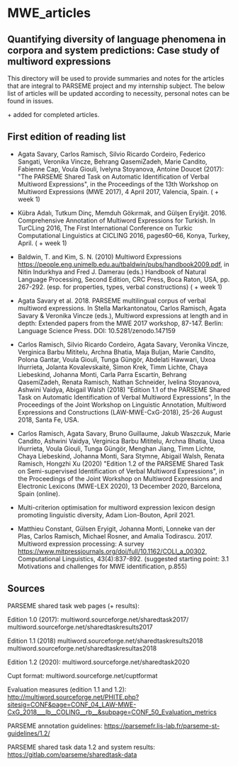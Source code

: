 # MWE_articles

Quantifying diversity of language phenomena in corpora and system predictions: Case study of multiword expressions
----
This directory will be used to provide summaries and notes for the articles that are integral to PARSEME project and my internship subject. 
The below list of articles will be updated according to necessity, personal notes can be found in issues. 

\+ added for completed articles. 



First edition of reading list
---

- Agata Savary, Carlos Ramisch, Silvio Ricardo Cordeiro, Federico Sangati, Veronika Vincze, Behrang QasemiZadeh, Marie Candito, Fabienne Cap, Voula Giouli, Ivelyna Stoyanova, Antoine Doucet (2017): "The PARSEME Shared Task on Automatic Identification of Verbal Multiword Expressions", in the Proceedings of the 13th Workshop on Multiword Expressions (MWE 2017), 4 April 2017, Valencia, Spain. ( + week 1)

- Kübra Adalı, Tutkum Dinç, Memduh Gökırmak, and Gülşen Eryiğit. 2016. Comprehensive Annotation of Multiword Expressions for Turkish. In TurCLing 2016, The First International Conference on Turkic Computational Linguistics at CICLING 2016, pages60–66, Konya, Turkey, April. ( + week 1)

- Baldwin, T. and Kim, S. N. (2010) Multiword Expressions https://people.eng.unimelb.edu.au/tbaldwin/pubs/handbook2009.pdf, in Nitin Indurkhya and Fred J. Damerau (eds.) Handbook of Natural Language Processing, Second Edition, CRC Press, Boca Raton, USA, pp. 267-292. (esp. for properties, types, verbal constructions) ( + week 1)

- Agata Savary et al. 2018. PARSEME multilingual corpus of verbal multiword expressions. In Stella Markantonatou, Carlos Ramisch, Agata Savary & Veronika Vincze (eds.), Multiword expressions at length and in depth: Extended papers from the MWE 2017 workshop, 87-147. Berlin: Language Science Press. DOI: 10.5281/zenodo.147159

- Carlos Ramisch, Silvio Ricardo Cordeiro, Agata Savary, Veronika Vincze, Verginica Barbu Mititelu, Archna Bhatia, Maja Buljan, Marie Candito, Polona Gantar, Voula Giouli, Tunga Güngör, Abdelati Hawwari, Uxoa Iñurrieta, Jolanta Kovalevskaitė, Simon Krek, Timm Lichte, Chaya Liebeskind, Johanna Monti, Carla Parra Escartín, Behrang QasemiZadeh, Renata Ramisch, Nathan Schneider, Ivelina Stoyanova, Ashwini Vaidya, Abigail Walsh (2018) "Edition 1.1 of the PARSEME Shared Task on Automatic Identification of Verbal Multiword Expressions", In the Proceedings of the Joint Workshop on Linguistic Annotation, Multiword Expressions and Constructions (LAW-MWE-CxG-2018), 25-26 August 2018, Santa Fe, USA.


- Carlos Ramisch, Agata Savary, Bruno Guillaume, Jakub Waszczuk, Marie Candito, Ashwini Vaidya, Verginica Barbu Mititelu, Archna Bhatia, Uxoa Iñurrieta, Voula Giouli, Tunga Güngör, Menghan Jiang, Timm Lichte, Chaya Liebeskind, Johanna Monti, Sara Stymne, Abigail Walsh, Renata Ramisch, Hongzhi Xu (2020) "Edition 1.2 of the PARSEME Shared Task on Semi-supervised Identification of Verbal Multiword Expressions", in the Proceedings of the Joint Workshop on Multiword Expressions and Electronic Lexicons (MWE-LEX 2020), 13 December 2020, Barcelona, Spain (online).

- Multi-criterion optimisation for multiword expression lexicon design promoting linguistic diversity, Adam Lion-Bouton, April 2021. 

- Matthieu Constant, Gülsen Eryigit, Johanna Monti, Lonneke van der Plas, Carlos Ramisch, Michael Rosner, and Amalia Todirascu. 2017. Multiword expression processing: A survey https://www.mitpressjournals.org/doi/full/10.1162/COLI_a_00302, Computational Linguistics, 43(4):837-892. (suggested starting point: 3.1 Motivations and challenges for MWE identification, p.855) 


Sources
---
PARSEME shared task web pages (+ results):

Edition 1.0 (2017):
multiword.sourceforge.net/sharedtask2017/
multiword.sourceforge.net/sharedtaskresults2017

Edition 1.1 (2018)
multiword.sourceforge.net/sharedtaskresults2018
multiword.sourceforge.net/sharedtaskresultas2018

Edition 1.2 (2020):
multiword.sourceforge.net/sharedtask2020

Cupt format:
multiword.sourceforge.net/cuptformat

Evaluation measures (edition 1.1 and 1.2):
http://multiword.sourceforge.net/PHITE.php?sitesig=CONF&page=CONF_04_LAW-MWE-CxG_2018___lb__COLING__rb__&subpage=CONF_50_Evaluation_metrics

PARSEME annotation guidelines:
https://parsemefr.lis-lab.fr/parseme-st-guidelines/1.2/

PARSEME shared task data 1.2  and system results:
https://gitlab.com/parseme/sharedtask-data
